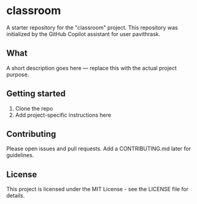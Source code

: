# classroom

A starter repository for the "classroom" project. This repository was initialized by the GitHub Copilot assistant for user pavithrask.

## What
A short description goes here — replace this with the actual project purpose.

## Getting started
1. Clone the repo
2. Add project-specific instructions here

## Contributing
Please open issues and pull requests. Add a CONTRIBUTING.md later for guidelines.

## License
This project is licensed under the MIT License - see the LICENSE file for details.

